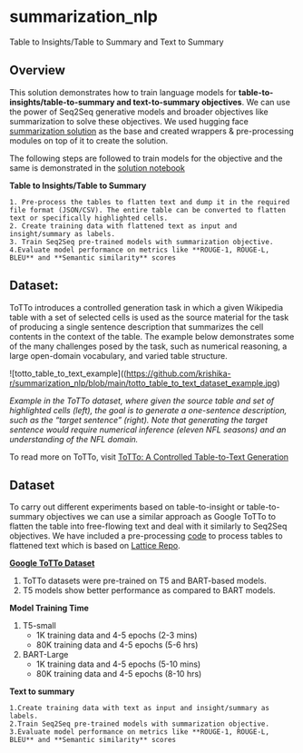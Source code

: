 # summarization_nlp

Table to Insights/Table to Summary and Text to Summary

## Overview
This solution demonstrates how to train language models for **table-to-insights/table-to-summary and text-to-summary objectives**. 
We can use the power of Seq2Seq generative models and broader objectives like summarization to solve these objectives.
We used hugging face [summarization solution](https://github.com/huggingface/transformers/tree/main/examples/pytorch/summarization) as the base and created wrappers & pre-processing modules on top of it to create the solution.

The following steps are followed to train models for the objective and the same is demonstrated in the [solution notebook](https://github.com/krishika-r/summarization_nlp/blob/main/Text_table_summarization.ipynb)

**Table to Insights/Table to Summary**

    1. Pre-process the tables to flatten text and dump it in the required file format (JSON/CSV). The entire table can be converted to flatten text or specifically highlighted cells.
    2. Create training data with flattened text as input and insight/summary as labels.
    3. Train Seq2Seq pre-trained models with summarization objective.
    4.Evaluate model performance on metrics like **ROUGE-1, ROUGE-L, BLEU** and **Semantic similarity** scores

## Dataset:

ToTTo introduces a controlled generation task in which a given Wikipedia table with a set of selected cells is used as the source material for the task of producing a single sentence description that summarizes the cell contents in the context of the table. The example below demonstrates some of the many challenges posed by the task, such as numerical reasoning, a large open-domain vocabulary, and varied table structure.

![totto_table_to_text_example]((https://github.com/krishika-r/summarization_nlp/blob/main/totto_table_to_text_dataset_example.jpg)

*Example in the ToTTo dataset, where given the source table and set of highlighted cells (left), the goal is to generate a one-sentence description, such as the “target sentence” (right). Note that generating the target sentence would require numerical inference (eleven NFL seasons) and an understanding of the NFL domain.*

To read more on ToTTo, visit [ToTTo: A Controlled Table-to-Text Generation](https://ai.googleblog.com/2021/01/totto-controlled-table-to-text.html)

## Dataset
To carry out different experiments based on table-to-insight or table-to-summary objectives we can use a similar approach as Google ToTTo to flatten the table into free-flowing text and deal with it similarly to Seq2Seq objectives. We have included a pre-processing [code](https://github.com/luka-group/Lattice/tree/main/summarization_nlp/Lattice) to process tables to flattened text which is based on [Lattice Repo](https://github.com/luka-group/Lattice/tree/main).

[**Google ToTTo Dataset**](https://github.com/google-research-datasets/totto)


1. ToTTo datasets were pre-trained on T5 and BART-based models. 
2. T5 models show better performance as compared to BART models.

**Model Training Time**
1. T5-small
    - 1K training data and 4-5 epochs (2-3 mins)
    - 80K training data and 4-5 epochs (5-6 hrs)
2. BART-Large
    - 1K training data and 4-5 epochs (5-10 mins)
    - 80K training data and 4-5 epochs (8-10 hrs)

**Text to summary**

    1.Create training data with text as input and insight/summary as labels.
    2.Train Seq2Seq pre-trained models with summarization objective.
    3.Evaluate model performance on metrics like **ROUGE-1, ROUGE-L, BLEU** and **Semantic similarity** scores
